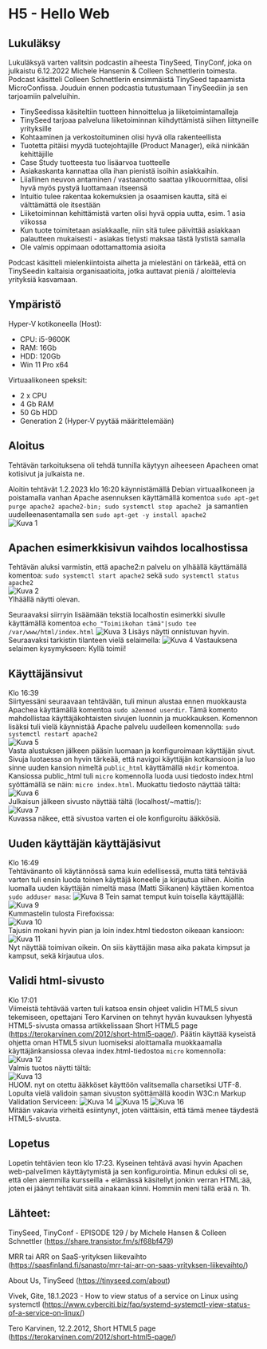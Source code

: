 # H5 - Hello Web

## Lukuläksy
Lukuläksyä varten valitsin podcastin aiheesta TinySeed, TinyConf, joka on julkaistu 6.12.2022 Michele Hansenin & Colleen Schnettlerin toimesta. Podcast käsitteli Colleen Schnettlerin ensimmäistä TinySeed tapaamista MicroConfissa. Jouduin ennen podcastia tutustumaan TinySeediin ja sen tarjoamiin palveluihin.

- TinySeedissa käsiteltiin tuotteen hinnoittelua ja liiketoimintamalleja
- TinySeed tarjoaa palveluna liiketoiminnan kiihdyttämistä siihen liittyneille yrityksille
- Kohtaaminen ja verkostoituminen olisi hyvä olla rakenteellista
- Tuotetta pitäisi myydä tuotejohtajille (Product Manager), eikä niinkään kehittäjille
- Case Study tuotteesta tuo lisäarvoa tuotteelle
- Asiakaskanta kannattaa olla ihan pienistä isoihin asiakkaihin. 
- Liiallinen neuvon antaminen / vastaanotto saattaa ylikouormittaa, olisi hyvä myös pystyä luottamaan itseensä
- Intuitio tulee rakentaa kokemuksien ja osaamisen kautta, sitä ei välttämättä ole itsestään
- Liiketoiminnan kehittämistä varten olisi hyvä oppia uutta, esim. 1 asia viikossa
- Kun tuote toimitetaan asiakkaalle, niin sitä tulee päivittää asiakkaan palautteen mukaisesti - asiakas tietysti maksaa tästä lystistä samalla
- Ole valmis oppimaan odottamattomia asioita

Podcast käsitteli mielenkiintoista aihetta ja mielestäni on tärkeää, että on TinySeedin kaltaisia organisaatioita, jotka auttavat pieniä / aloittelevia yrityksiä kasvamaan.


## Ympäristö

Hyper-V kotikoneella (Host):

- CPU: i5-9600K
- RAM: 16Gb
- HDD: 120Gb
- Win 11 Pro x64

Virtuaalikoneen speksit:

- 2 x CPU
- 4 Gb RAM
- 50 Gb HDD
- Generation 2 (Hyper-V pyytää määrittelemään)

## Aloitus 
Tehtävän tarkoituksena oli tehdä tunnilla käytyyn aiheeseen Apacheen omat kotisivut ja julkaista ne.

Aloitin tehtävät 1.2.2023 klo 16:20 käynnistämällä Debian virtuaalikoneen ja poistamalla vanhan Apache asennuksen käyttämällä komentoa
```sudo apt-get purge apache2 apache2-bin; sudo systemctl stop apache2 ``` ja samantien uudelleenasentamalla sen ```sudo apt-get -y install apache2``` </br>
![Kuva 1](https://user-images.githubusercontent.com/122887740/216070555-900ce178-b982-42c9-871f-93dc0517c728.png) </br>

## Apachen esimerkkisivun vaihdos localhostissa
Tehtävän aluksi varmistin, että apache2:n palvelu on ylhäällä käyttämällä komentoa: ```sudo systemctl start apache2``` sekä ```sudo systemctl status apache2```</br>
![Kuva 2](https://user-images.githubusercontent.com/122887740/216071847-57e8385d-ff19-4705-ae28-8c45bcaf0848.png) </br>
Ylhäällä näytti olevan. </br>

Seuraavaksi siirryin lisäämään tekstiä localhostin esimerkki sivulle käyttämällä komentoa ```echo "Toimiikohan tämä"|sudo tee /var/www/html/index.html```
![Kuva 3](https://user-images.githubusercontent.com/122887740/216072506-29dbd4cd-3037-4026-8995-86ff11dd460c.png)
Lisäys näytti onnistuvan hyvin. Seuraavaksi tarkistin tilanteen vielä selaimella:
![Kuva 4](https://user-images.githubusercontent.com/122887740/216072709-7d1dab3c-b8c1-4901-867e-68935f8b187d.png)
Vastauksena selaimen kysymykseen: Kyllä toimii!

## Käyttäjänsivut
Klo 16:39 </br>
Siirtyessäni seuraavaan tehtävään, tuli minun alustaa ennen muokkausta Apachea käyttämällä komentoa ```sudo a2enmod userdir```. Tämä komento mahdollistaa käyttäjäkohtaisten sivujen luonnin ja muokkauksen. Komennon lisäksi tuli vielä käynnistää Apache palvelu uudelleen komennolla: ```sudo systemctl restart apache2```</br>
![Kuva 5](https://user-images.githubusercontent.com/122887740/216073860-776e4c08-7b83-41e5-a8d7-be1ee0d9038c.png)</br>
Vasta alustuksen jälkeen pääsin luomaan ja konfiguroimaan käyttäjän sivut. Sivuja luotaessa on hyvin tärkeää, että navigoi käyttäjän kotikansioon ja luo sinne uuden kansion nimeltä ```public_html``` käyttämällä ```mkdir``` komentoa. Kansiossa public_html tuli ```micro``` komennolla luoda uusi tiedosto index.html syöttämällä se näin: ```micro index.html```. Muokattu tiedosto näyttää tältä: </br>
![Kuva 6](https://user-images.githubusercontent.com/122887740/216074992-97298bc5-c2b6-4f77-b33e-8e0a0d120bcf.png)</br>
Julkaisun jälkeen sivusto näyttää tältä (localhost/~mattis/): </br>
![Kuva 7](https://user-images.githubusercontent.com/122887740/216075296-507d2fe1-04d0-433b-9e6d-a9057941eb6e.png)</br>
Kuvassa näkee, että sivustoa varten ei ole konfiguroitu ääkkösiä. </br>

## Uuden käyttäjän käyttäjäsivut
Klo 16:49 </br>
Tehtävänanto oli käytännössä sama kuin edellisessä, mutta tätä tehtävää varten tuli ensin luoda toinen käyttäjä koneelle ja kirjautua siihen. Aloitin luomalla uuden käyttäjän nimeltä masa (Matti Siikanen) käyttäen komentoa ```sudo adduser masa```:
![Kuva 8](https://user-images.githubusercontent.com/122887740/216076439-d35c0baa-bf31-4d75-9328-d7fb5c9afd00.png)
Tein samat temput kuin toisella käyttäjällä:</br>
![Kuva 9](https://user-images.githubusercontent.com/122887740/216078241-5c2cb714-d020-47c2-b2f9-546ddb5757cf.png)</br>
Kummastelin tulosta Firefoxissa: </br>
![Kuva 10](https://user-images.githubusercontent.com/122887740/216078433-767830e7-ab81-4b12-9193-376a3ce5e05d.png)</br>
Tajusin mokani hyvin pian ja loin index.html tiedoston oikeaan kansioon: </br>
![Kuva 11](https://user-images.githubusercontent.com/122887740/216078733-e35fef38-0894-4da4-93b8-9948f9b14144.png)</br>
Nyt näyttää toimivan oikein. On siis käyttäjän masa aika pakata kimpsut ja kampsut, sekä kirjautua ulos.

## Validi html-sivusto
Klo 17:01 </br>
Viimeistä tehtävää varten tuli katsoa ensin ohjeet validin HTML5 sivun tekemiseen, opettajani Tero Karvinen on tehnyt hyvän kuvauksen lyhyestä HTML5-sivusta omassa artikkelissaan Short HTML5 page (https://terokarvinen.com/2012/short-html5-page/). Päätin käyttää kyseistä ohjetta oman HTML5 sivun luomiseksi aloittamalla muokkaamalla käyttäjänkansiossa olevaa index.html-tiedostoa ```micro``` komennolla: </br>
![Kuva 12](https://user-images.githubusercontent.com/122887740/216082441-24741a18-af38-494d-a184-571ed02651d8.png)</br>
Valmis tuotos näytti tältä: </br>
![Kuva 13](https://user-images.githubusercontent.com/122887740/216082899-21130619-313a-4565-9197-531c159727ad.png)</br>
HUOM. nyt on otettu ääkköset käyttöön valitsemalla charsetiksi UTF-8. </br>
Lopulta vielä validoin saman sivuston syöttämällä koodin W3C:n Markup Validation Serviceen:
![Kuva 14](https://user-images.githubusercontent.com/122887740/216084015-94459468-52c5-481b-b5a5-659d239bbe81.png)
![Kuva 15](https://user-images.githubusercontent.com/122887740/216084026-ad3a2074-f839-4e7a-8895-1b5dd0236efe.png)
![Kuva 16](https://user-images.githubusercontent.com/122887740/216084035-c62daf9e-8b56-43b3-8d14-6e137706f7c4.png)</br>
Mitään vakavia virheitä esiintynyt, joten väittäisin, että tämä menee täydestä HTML5-sivusta.


## Lopetus
Lopetin tehtävien teon klo 17:23. Kyseinen tehtävä avasi hyvin Apachen web-palvelimen käyttäytymistä ja sen konfigurointia. Minun eduksi oli se, että olen aiemmilla kursseilla + elämässä käsitellyt jonkin verran HTML:ää, joten ei jäänyt tehtävät siitä ainakaan kiinni. Hommiin meni tällä erää n. 1h.

## Lähteet:
TinySeed, TinyConf - EPISODE 129 / by Michele Hansen & Colleen Schnettler (https://share.transistor.fm/s/f68bf479)

MRR tai ARR on SaaS-yrityksen liikevaihto (https://saasfinland.fi/sanasto/mrr-tai-arr-on-saas-yrityksen-liikevaihto/)

About Us, TinySeed (https://tinyseed.com/about)

Vivek, Gite, 18.1.2023 - How to view status of a service on Linux using systemctl 
(https://www.cyberciti.biz/faq/systemd-systemctl-view-status-of-a-service-on-linux/)

Tero Karvinen, 12.2.2012, Short HTML5 page (https://terokarvinen.com/2012/short-html5-page/)
